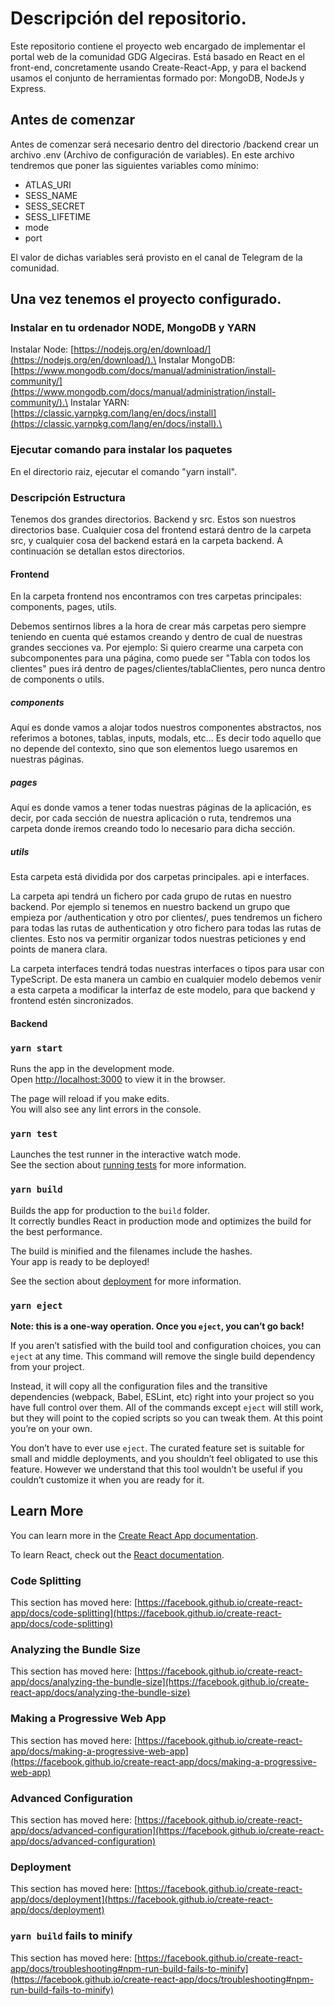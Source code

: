 # Descripción del repositorio.

Este repositorio contiene el proyecto web encargado de implementar el portal web de la comunidad GDG Algeciras. Está basado en React en el front-end, concretamente usando Create-React-App, y para el backend usamos el conjunto de herramientas formado por: MongoDB, NodeJs y Express. 

## Antes de comenzar

Antes de comenzar será necesario dentro del directorio /backend crear un archivo .env (Archivo de configuración de variables). En este archivo tendremos que poner las siguientes variables como mínimo:
- ATLAS_URI
- SESS_NAME
- SESS_SECRET
- SESS_LIFETIME
- mode
- port

El valor de dichas variables será provisto en el canal de Telegram de la comunidad.

## Una vez tenemos el proyecto configurado.

### Instalar en tu ordenador NODE, MongoDB y YARN

Instalar Node: [https://nodejs.org/en/download/](https://nodejs.org/en/download/).\
Instalar MongoDB: [https://www.mongodb.com/docs/manual/administration/install-community/](https://www.mongodb.com/docs/manual/administration/install-community/).\
Instalar YARN: [https://classic.yarnpkg.com/lang/en/docs/install](https://classic.yarnpkg.com/lang/en/docs/install).\

### Ejecutar comando para instalar los paquetes

En el directorio raiz, ejecutar el comando "yarn install".

### Descripción Estructura

Tenemos dos grandes directorios. Backend y src. Estos son nuestros directorios base. Cualquier cosa del frontend estará dentro de la carpeta src, y cualquier cosa del backend estará en la carpeta backend. 
A continuación se detallan estos directorios.

#### Frontend
En la carpeta frontend nos encontramos con tres carpetas principales: components, pages, utils. 

Debemos sentirnos libres a la hora de crear más carpetas pero siempre teniendo en cuenta qué estamos creando y dentro de cual de nuestras grandes secciones va. 
Por ejemplo: Si quiero crearme una carpeta con subcomponentes para una página, como puede ser "Tabla con todos los clientes" pues irá dentro de pages/clientes/tablaClientes, pero nunca dentro de components o utils.

##### components
Aquí es donde vamos a alojar todos nuestros componentes abstractos, nos referimos a botones, tablas, inputs, modals, etc... Es decir todo aquello que no depende del contexto, sino que son elementos luego usaremos en nuestras páginas. 

##### pages
Aquí es donde vamos a tener todas nuestras páginas de la aplicación, es decir, por cada sección de nuestra aplicación o ruta, tendremos una carpeta donde iremos creando todo lo necesario para dicha sección.

##### utils
Esta carpeta está dividida por dos carpetas principales. api e interfaces. 

La carpeta api tendrá un fichero por cada grupo de rutas en nuestro backend. Por ejemplo si tenemos en nuestro backend un grupo que empieza por /authentication y otro por clientes/, pues tendremos un fichero para todas las rutas de authentication y otro fichero para todas las rutas de clientes. Esto nos va permitir organizar todos nuestras peticiones y end points de manera clara.

La carpeta interfaces tendrá todas nuestras interfaces o tipos para usar con TypeScript. De esta manera un cambio en cualquier modelo debemos venir a esta carpeta a modificar la interfaz de este modelo, para que backend y frontend estén sincronizados.


#### Backend


### `yarn start`

Runs the app in the development mode.\
Open [http://localhost:3000](http://localhost:3000) to view it in the browser.

The page will reload if you make edits.\
You will also see any lint errors in the console.

### `yarn test`

Launches the test runner in the interactive watch mode.\
See the section about [running tests](https://facebook.github.io/create-react-app/docs/running-tests) for more information.

### `yarn build`

Builds the app for production to the `build` folder.\
It correctly bundles React in production mode and optimizes the build for the best performance.

The build is minified and the filenames include the hashes.\
Your app is ready to be deployed!

See the section about [deployment](https://facebook.github.io/create-react-app/docs/deployment) for more information.

### `yarn eject`

**Note: this is a one-way operation. Once you `eject`, you can’t go back!**

If you aren’t satisfied with the build tool and configuration choices, you can `eject` at any time. This command will remove the single build dependency from your project.

Instead, it will copy all the configuration files and the transitive dependencies (webpack, Babel, ESLint, etc) right into your project so you have full control over them. All of the commands except `eject` will still work, but they will point to the copied scripts so you can tweak them. At this point you’re on your own.

You don’t have to ever use `eject`. The curated feature set is suitable for small and middle deployments, and you shouldn’t feel obligated to use this feature. However we understand that this tool wouldn’t be useful if you couldn’t customize it when you are ready for it.

## Learn More

You can learn more in the [Create React App documentation](https://facebook.github.io/create-react-app/docs/getting-started).

To learn React, check out the [React documentation](https://reactjs.org/).

### Code Splitting

This section has moved here: [https://facebook.github.io/create-react-app/docs/code-splitting](https://facebook.github.io/create-react-app/docs/code-splitting)

### Analyzing the Bundle Size

This section has moved here: [https://facebook.github.io/create-react-app/docs/analyzing-the-bundle-size](https://facebook.github.io/create-react-app/docs/analyzing-the-bundle-size)

### Making a Progressive Web App

This section has moved here: [https://facebook.github.io/create-react-app/docs/making-a-progressive-web-app](https://facebook.github.io/create-react-app/docs/making-a-progressive-web-app)

### Advanced Configuration

This section has moved here: [https://facebook.github.io/create-react-app/docs/advanced-configuration](https://facebook.github.io/create-react-app/docs/advanced-configuration)

### Deployment

This section has moved here: [https://facebook.github.io/create-react-app/docs/deployment](https://facebook.github.io/create-react-app/docs/deployment)

### `yarn build` fails to minify

This section has moved here: [https://facebook.github.io/create-react-app/docs/troubleshooting#npm-run-build-fails-to-minify](https://facebook.github.io/create-react-app/docs/troubleshooting#npm-run-build-fails-to-minify)
